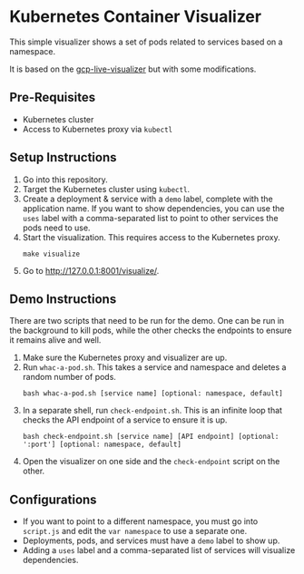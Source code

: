 # Kubernetes Container Visualizer

This simple visualizer shows a set of pods related to services based on a namespace.

It is based on the [gcp-live-visualizer](https://github.com/brendandburns/gcp-live-k8s-visualizer)
but with some modifications.

## Pre-Requisites
* Kubernetes cluster
* Access to Kubernetes proxy via `kubectl`

## Setup Instructions
1. Go into this repository.
1. Target the Kubernetes cluster using `kubectl`.
1. Create a deployment & service with a `demo` label, complete with
   the application name. If you want to show dependencies, you can
   use the `uses` label with a comma-separated list to point to
   other services the pods need to use.
1. Start the visualization. This requires access to the Kubernetes proxy.
   ```
   make visualize
   ```
1. Go to http://127.0.0.1:8001/visualize/.

## Demo Instructions
There are two scripts that need to be run for the demo. One can be run
in the background to kill pods, while the other checks the endpoints
to ensure it remains alive and well.
1. Make sure the Kubernetes proxy and visualizer are up.
2. Run `whac-a-pod.sh`. This takes a service and namespace and deletes
   a random number of pods.
   ```
   bash whac-a-pod.sh [service name] [optional: namespace, default]
   ```
3. In a separate shell, run `check-endpoint.sh`. This is an infinite loop
   that checks the API endpoint of a service to ensure it is up.
   ```
   bash check-endpoint.sh [service name] [API endpoint] [optional: ':port'] [optional: namespace, default]
   ```
4. Open the visualizer on one side and the `check-endpoint` script on the
   other.

## Configurations
* If you want to point to a different namespace, you must go into `script.js`
  and edit the `var namespace` to use a separate one.
* Deployments, pods, and services must have a `demo` label to show up.
* Adding a `uses` label and a comma-separated list of services will visualize dependencies.